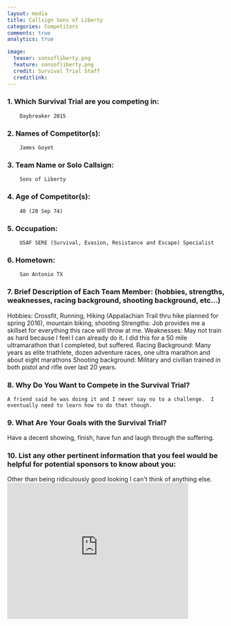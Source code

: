 ```yaml
---
layout: media
title: Callsign Sons of Liberty
categories: Competitors
comments: true
analytics: true

image:
  teaser: sonsofliberty.png
  feature: sonsofliberty.png
  credit: Survival Trial Staff
  creditlink:  
---
```

 

 
<h3>1. Which Survival Trial are you competing in:</h3>

		Daybreaker 2015
 
<h3>2. Names of Competitor(s):</h3>

		James Goyet 
 
<h3>3. Team Name or Solo Callsign:</h3>

		Sons of Liberty
		 
<h3>4. Age of Competitor(s):</h3>

	 	40 (20 Sep 74)
		 
<h3>5. Occupation:</h3>

	 	USAF SERE (Survival, Evasion, Resistance and Escape) Specialist 
		
<h3>6. Hometown:</h3>

	 	San Antonio TX
		 
<h3>7. Brief Description of Each Team Member: (hobbies, strengths, weaknesses, racing background, shooting background, etc…)</h3>

Hobbies:  Crossfit, Running, Hiking (Appalachian Trail thru hike planned for spring 2016), mountain biking, shooting
		Strengths:  Job provides me a skillset for everything this race will throw at me.
		Weaknesses:  May not train as hard because I feel I can already do it.  I did this for a 50 mile ultramarathon that I completed, but suffered.
		Racing Background:  Many years as elite triathlete, dozen adventure races, one ultra marathon and about eight marathons
		Shooting background:  Military and civilian trained in both pistol and rifle over last 20 years.


 
<h3>8. Why Do You Want to Compete in the Survival Trial?</h3>

	A friend said he was doing it and I never say no to a challenge.  I eventually need to learn how to do that though.

 
<h3>9. What Are Your Goals with the Survival Trial?</h3>
	 	Have a decent showing, finish, have fun and laugh through the suffering. 
<h3>10.  List any other pertinent information that you feel would be helpful for potential sponsors to know about you:</h3>
		Other than being ridiculously good looking I can't think of anything else.
 
 
<iframe width="420" height="315" src="https://www.youtube.com/embed/6RcgEU9Ilyc" frameborder="0" allowfullscreen></iframe>